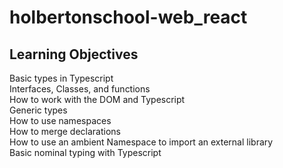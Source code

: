 # holbertonschool-web_react
## Learning Objectives      
Basic types in Typescript     
Interfaces, Classes, and functions    
How to work with the DOM and Typescript     
Generic types     
How to use namespaces     
How to merge declarations     
How to use an ambient Namespace to import an external library     
Basic nominal typing with Typescript
